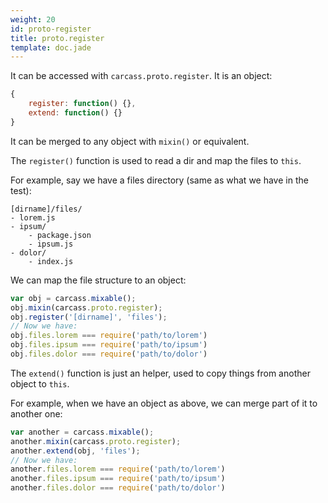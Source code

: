```yaml
---
weight: 20
id: proto-register
title: proto.register
template: doc.jade
---
```


It can be accessed with `carcass.proto.register`. It is an object:

```js
{
    register: function() {},
    extend: function() {}
}
```

It can be merged to any object with `mixin()` or equivalent.

The `register()` function is used to read a dir and map the files to `this`.

For example, say we have a files directory (same as what we have in the test):

```
[dirname]/files/
- lorem.js
- ipsum/
    - package.json
    - ipsum.js
- dolor/
    - index.js
```

We can map the file structure to an object:

```js
var obj = carcass.mixable();
obj.mixin(carcass.proto.register);
obj.register('[dirname]', 'files');
// Now we have:
obj.files.lorem === require('path/to/lorem')
obj.files.ipsum === require('path/to/ipsum')
obj.files.dolor === require('path/to/dolor')
```

The `extend()` function is just an helper, used to copy things from another object to `this`.

For example, when we have an object as above, we can merge part of it to another one:

```js
var another = carcass.mixable();
another.mixin(carcass.proto.register);
another.extend(obj, 'files');
// Now we have:
another.files.lorem === require('path/to/lorem')
another.files.ipsum === require('path/to/ipsum')
another.files.dolor === require('path/to/dolor')
```
